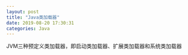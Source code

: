 ```yaml
---
layout: post
title: "Java类加载器"
date: 2019-08-20 17:30:31
categories: Java
---
```


JVM三种预定义类加载器，即启动类加载器、扩展类加载器和系统类加载器

